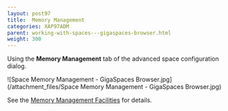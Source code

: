 ```yaml
---
layout: post97
title:  Memory Management
categories: XAP97ADM
parent: working-with-spaces---gigaspaces-browser.html
weight: 300
---
```


 Using the **Memory Management** tab of the advanced space configuration dialog.


![Space Memory Management - GigaSpaces Browser.jpg](/attachment_files/Space Memory Management - GigaSpaces Browser.jpg)

See the [Memory Management Facilities]({%currentjavaurl%}/memory-management-facilities.html) for details.
